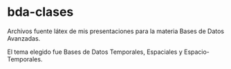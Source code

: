 # bda-clases
Archivos fuente látex de mis presentaciones para la materia Bases de Datos Avanzadas.

El tema elegido fue Bases de Datos Temporales, Espaciales y Espacio-Temporales.
